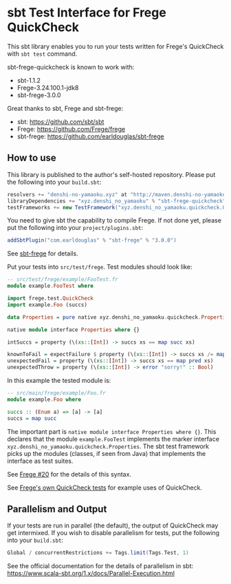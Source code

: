 # sbt Test Interface for Frege QuickCheck

This sbt library enables you to run your tests written for Frege's
QuickCheck with `sbt test` command.

sbt-frege-quickcheck is known to work with:

- sbt-1.1.2
- Frege-3.24.100.1-jdk8
- sbt-frege-3.0.0

Great thanks to sbt, Frege and sbt-frege:

- sbt: https://github.com/sbt/sbt
- Frege: https://github.com/Frege/frege
- sbt-frege: https://github.com/earldouglas/sbt-frege

## How to use

This library is published to the author's self-hosted repository.
Please put the following into your `build.sbt`:

```scala
resolvers += "denshi-no-yamaoku.xyz" at "http://maven.denshi-no-yamaoku.xyz/"
libraryDependencies += "xyz.denshi_no_yamaoku" % "sbt-frege-quickcheck" % "0.1" % Test
testFrameworks += new TestFramework("xyz.denshi_no_yamaoku.quickcheck.QuickCheckFramework")
```

You need to give sbt the capability to compile Frege. If not done yet,
please put the following into your `project/plugins.sbt`:

```scala
addSbtPlugin("com.earldouglas" % "sbt-frege" % "3.0.0")
```

See [sbt-frege](https://github.com/earldouglas/sbt-frege) for details.

Put your tests into `src/test/frege`. Test modules should look like:

```fr.hs
-- src/test/frege/example/FooTest.fr
module example.FooTest where

import frege.test.QuickCheck
import example.Foo (succs)

data Properties = pure native xyz.denshi_no_yamaoku.quickcheck.Properties

native module interface Properties where {}

intSuccs = property (\(xs::[Int]) -> succs xs == map succ xs)

knownToFail = expectFailure $ property (\(xs::[Int]) -> succs xs /= map succ xs)
unexpectedFail = property (\(xs::[Int]) -> succs xs == map pred xs)
unexpectedThrow = property (\(xs::[Int]) -> error "sorry!" :: Bool)
```

In this example the tested module is:

```fr.hs
-- src/main/frege/example/Foo.fr
module example.Foo where

succs :: (Enum a) => [a] -> [a]
succs = map succ
```

The important part is `native module interface Properties where {}`.
This declares that the module `example.FooTest` implements the marker
interface `xyz.denshi_no_yamaoku.quickcheck.Properties`. The sbt test
framework picks up the modules (classes, if seen from Java) that
implements the interface as test suites.

See [Frege #20](https://github.com/Frege/frege/issues/20) for the
details of this syntax.

See [Frege's own QuickCheck tests](https://github.com/Frege/frege/tree/master/tests/qc)
for example uses of QuickCheck.

## Parallelism and Output

If your tests are run in parallel (the default), the output of
QuickCheck may get intermixed.
If you wish to disable parallelism for tests, put the following into
your `build.sbt`:

```scala
Global / concurrentRestrictions += Tags.limit(Tags.Test, 1)
```

See the official documentation for the details of parallelism in sbt:
https://www.scala-sbt.org/1.x/docs/Parallel-Execution.html
